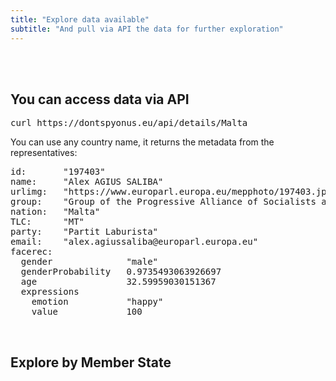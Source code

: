 ```yaml
---
title: "Explore data available"
subtitle: "And pull via API the data for further exploration"
---
```


<br>
<br>

## You can access data via API

<pre>
curl https://dontspyonus.eu/api/details/Malta
</pre>

You can use any country name, it returns the metadata from the representatives:

<pre>
id:       "197403"
name:     "Alex AGIUS SALIBA"
urlimg:   "https://www.europarl.europa.eu/mepphoto/197403.jpg"
group:    "Group of the Progressive Alliance of Socialists and Democrats in the European Parliament"
nation:   "Malta"
TLC:      "MT"
party:    "Partit Laburista"
email:    "alex.agiussaliba@europarl.europa.eu"
facerec:
  gender              "male"
  genderProbability   0.9735493063926697
  age                 32.59959030151367
  expressions	
    emotion           "happy"
    value             100
</pre>

<br />

## Explore by Member State 

<div id="member-states"></div>

<script>

window.addEventListener('load', loadIsotope);

const serverAPI = 
  window.location.hostname === 'localhost' ?
  'http://localhost:2023/api' : '/api';

let faceStats = null;

async function loadIsotope() {

  const EUMS = {
    'Austria': "🇦🇹",
    'Belgium': "🇧🇪",
    'Bulgaria': "🇧🇬",
    'Croatia': "🇭🇷",
    'Cyprus': "🇨🇾",
    'Czechia': "🇨🇿",
    'Denmark': "🇩🇰",
    'Estonia': "🇪🇪",
    'Finland': "🇫🇮",
    'France': "🇫🇷",
    'Germany': "🇩🇪",
    'Greece': "🇬🇷",
    'Hungary': "🇭🇺",
    'Ireland': "🇮🇪",
    'Italy': "🇮🇹",
    'Latvia': "🇱🇻",
    'Lithuania': "🇱🇹",
    'Luxembourg': "🇱🇺",
    'Malta': "🇲🇹",
    'Netherlands': "🇳🇱",
    'Poland': "🇵🇱",
    'Portugal': "🇵🇹",
    'Romania': "🇷🇴",
    'Slovakia': "🇸🇰",
    'Slovenia': "🇸🇮",
    'Spain': "🇪🇸",
    'Sweden': "🇸🇪"
  };

  let inj = "";
  _.each(EUMS, (emoji, ms) => {
    inj += `<p class="state--name">
      <span id="${ms}" class="emoji">${emoji}</span>
      <a class="clickable-state" href="#${ms}" onclick="expandNation(${ms})">${ms}</a>
      <div class="list-of-meps" id="state-mep-container-${ms}"></div>
    </p>`;
  });
  $("#member-states").html(inj);
}

async function expandNation(e) {

  const memberState = e.id;
  const response = await fetch(`${serverAPI}/details/${memberState}`);
  const faceStats = await response.json();

  const targetId = `#state-mep-container-${memberState}`;

  const htmlblob = _.map(faceStats, function(mep, n) {
    /* TLC: "DE"
       group : "Identity and Democracy Group"
       id : "197475"
       name : "Christine ANDERSON"
       nation : "Germany"
       party : "Alternative für Deutschland"
       urlimg : "https://www.europarl.europa.eu/mepphoto/197475.jpg" */

    const emotions = _.map(mep.facerec.expressions, function(inf) {
      return `<div class="meprbi">${inf.emotion} ${inf.value}%</div>`;
    }).join('\n');

    const rv = `<div id="mep--${mep.id}" class="image-item">
      <img class="contained-image" src="${mep.urlimg}" />
      <div class="contained-info">
        <div class="mepname">${mep.name}</div>
        <div class="mepinfo">${mep.party}</div>

        <hr />
        <div class="biometry">Biometry says:</div>
        <div class="label">Gender:</div>
        <div class="mep-attributions">
          ${Math.round(100 * mep.facerec.genderProbability)}% ${mep.facerec.gender}
        </div>

        <div class="label">Age:</div>
        <div class="mep-attributions">${Math.round(mep.facerec.age)} years</div>

        <div class="label">Emotions:</div>
        ${emotions}

        <br />
      </div>
    </div>`;
    return rv;
  });
  $(targetId).html(htmlblob.join('\n'));
}

</script>
